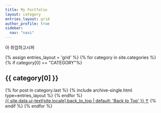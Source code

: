 ```yaml
---
title: My Fortfolio
layout: category
entries_layout: grid
author_profile: true
sidebar: 
  nav: "navi"
---
```


아 취업하고시퍼


<div>
{% assign entries_layout = 'grid' %}
{% for category in site.categories %}
  {% if category[0] == "CATEGORY"%}
      <h2 class="archive__subtitle">{{ category[0] }}</h2>
      <div class="entries-{{ entries_layout }}">
        {% for post in category.last %}
          {% include archive-single.html type=entries_layout %}
        {% endfor %}
      </div>
      <a href="#page-title" class="back-to-top">{{ site.data.ui-text[site.locale].back_to_top | default: 'Back to Top' }} &uarr;</a>
  {% endif %}
{% endfor %}
</div>